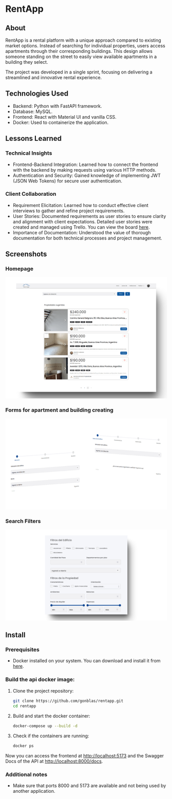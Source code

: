 # RentApp

## About

RentApp is a rental platform with a unique approach compared to existing market options. Instead of searching for individual properties, users access apartments through their corresponding buildings. This design allows someone standing on the street to easily view available apartments in a building they select.

The project was developed in a single sprint, focusing on delivering a streamlined and innovative rental experience.

## Technologies Used

- Backend: Python with FastAPI framework.
- Database: MySQL.
- Frontend: React with Material UI and vanilla CSS.
- Docker: Used to containerize the application.

## Lessons Learned

### Technical Insights

- Frontend-Backend Integration: Learned how to connect the frontend with the backend by making requests using various HTTP methods.
- Authentication and Security: Gained knowledge of implementing JWT (JSON Web Tokens) for secure user authentication.

### Client Collaboration

- Requirement Elicitation: Learned how to conduct effective client interviews to gather and refine project requirements.
- User Stories: Documented requirements as user stories to ensure clarity and alignment with client expectations. Detailed user stories were created and managed using Trello. You can view the board [here](https://trello.com/invite/b/670d68430f70443c61c511a6/ATTI4e7626c6fe1ba754a472238ce6727e210D5084CF/rentapp).
- Importance of Documentation: Understood the value of thorough documentation for both technical processes and project management.

## Screenshots

### Homepage

![Homepage](/client/public/home.png)

### Forms for apartment and building creating

![Forms](/client/public/forms.png)

### Search Filters

![Forms](/client/public/filters.png)

## Install

### Prerequisites

- Docker installed on your system. You can download and install it from [here](https://www.docker.com/get-started).

### Build the api docker image:

1. Clone the project repository:

    ```bash
    git clone https://github.com/gonblas/rentapp.git
    cd rentapp
    ```

2. Build and start the docker container:

    ```bash
    docker-compose up --build -d
    ```

3. Check if the containers are running:
    
   ```bash
   docker ps
   ```
    
Now you can access the frontend at [http://localhost:5173](http://localhost:5173) and the Swagger Docs of the API at [http://localhost:8000/docs](http://localhost:8000/docs).

### Additional notes

- Make sure that ports 8000 and 5173 are available and not being used by another application.
